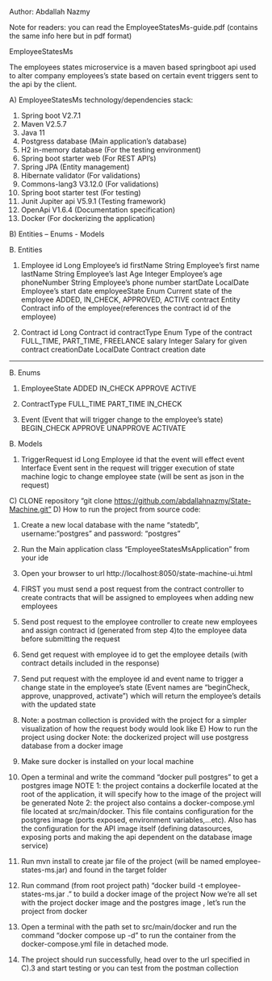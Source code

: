 Author: Abdallah Nazmy

Note for readers: you can read the EmployeeStatesMs-guide.pdf (contains the same info here but in pdf format)

EmployeeStatesMs

The employees states microservice is a maven based springboot api used to alter company employees’s state based on certain event triggers sent to the api by the client.

A)	EmployeeStatesMs technology/dependencies stack:

1.	Spring boot V2.7.1
2.	Maven V2.5.7
3.	Java 11
4.	Postgress database (Main application’s database)
5.	H2 in-memory database (For the testing environment)
6.	Spring boot starter web (For REST API’s)
7.	Spring JPA (Entity management)
8.	Hibernate validator (For validations)
9.	Commons-lang3 V3.12.0 (For validations) 
10.	Spring boot starter test (For testing)
11.	Junit Jupiter api V5.9.1 (Testing framework)
12.	OpenApi V1.6.4 (Documentation specification)
13.	Docker (For dockerizing the application)







B)	Entities – Enums - Models

B. Entities
1.	Employee
id	Long	Employee’s id
firstName	String	Employee’s first name
lastName	String 	Employee’s last
Age	Integer	Employee’s age
phoneNumber	String	Employee’s phone number
startDate	LocalDate	Employee’s start date
employeeState	Enum	Current state of the employee	ADDED, IN_CHECK, APPROVED, ACTIVE
contract	Entity	Contract info of the employee(references the contract id of the employee)

2.	Contract
id	Long	Contract id 
contractType	Enum	Type of the contract 	FULL_TIME, PART_TIME, FREELANCE
salary	Integer	Salary for given contract
creationDate	LocalDate	Contract creation date

___________________________________________________________________________
B. Enums
1.	EmployeeState
ADDED	IN_CHECK	APPROVE	ACTIVE

2.	ContractType
FULL_TIME	PART_TIME	IN_CHECK

3.	Event (Event that will trigger change to the employee’s state)
BEGIN_CHECK	APPROVE	UNAPPROVE	ACTIVATE

B. Models
1.	TriggerRequest
id	Long	Employee id that the event will effect
event	Interface	Event sent in the request will trigger execution of state machine logic to change employee state (will be sent as json in the request) 

C)	CLONE repository “git clone https://github.com/abdallahnazmy/State-Machine.git”
D)	How to run the project from source code:
1.	Create a new local database with the name “statedb”, username:”postgres” and password: “postgres”
2.	Run the Main application class “EmployeeStatesMsApplication” from your ide 
3.	Open your browser to url http://localhost:8050/state-machine-ui.html
4.	FIRST you must send a post request from the contract controller to create contracts that will be assigned to employees when adding new employees
5.	Send post request to the employee controller to create new employees and assign contract id (generated from step 4)to the employee data before submitting the request
6.	Send get request with employee id to get the employee details (with contract details included in the response)
7.	Send put request with the employee id and event name to trigger a change state in the employee’s state (Event names are “beginCheck, approve, unapproved, activate”) which will return the employee’s details with the updated state
8.	Note: a postman collection is provided with the project for a simpler visualization of how the request body would look like 
E)	How to run the project using docker
Note: the dockerized project will use postgress database from a docker image 
	
1.	Make sure docker is installed on your local machine
2.	Open a terminal and write the command “docker pull postgres” to get a postgres image 
NOTE 1: the project contains a dockerfile located at the root of the application, it will specify how to the image of the project will be generated
Note 2: the project also contains a docker-compose.yml file located at src/main/docker. This file contains configuration for the postgres image (ports exposed, environment variables,…etc). Also has the configuration for the API image itself (defining datasources, exposing ports and making the api dependent on the database image service)

3.	Run mvn install to create jar file of the project (will be named employee-states-ms.jar) and found in the target folder
4.	Run command (from root project path) “docker build -t  employee-states-ms.jar .” to build a docker image of the project
Now we’re all set with the project docker image and the postgres image , let’s run the project from docker
5.	Open a terminal with the path set to src/main/docker and run the command “docker compose up -d” to run the container from the docker-compose.yml file in detached mode.
6.	The project should run successfully, head over to the url specified in C).3 and start testing or you can test from the postman collection 
